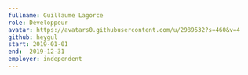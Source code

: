 ```yaml
---
fullname: Guillaume Lagorce
role: Développeur
avatar: https://avatars0.githubusercontent.com/u/2989532?s=460&v=4
github: heygul
start: 2019-01-01
end:  2019-12-31
employer: independent
---
```

